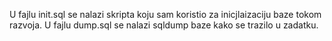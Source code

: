 U fajlu init.sql se nalazi skripta koju sam koristio za inicjlaizaciju baze tokom razvoja.
U fajlu dump.sql se nalazi sqldump baze kako se trazilo u zadatku.
